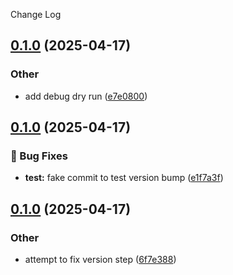 Change Log
<a name="0.1.0"></a>
## [0.1.0](https://www.github.com/emesinae/AetherSenseRedux/releases/tag/v0.1.0) (2025-04-17)

### Other

* add debug dry run ([e7e0800](https://www.github.com/emesinae/AetherSenseRedux/commit/e7e080029a40bd5e5f5ab87461eb8de956010260))

<a name="0.1.0"></a>
## [0.1.0](https://www.github.com/emesinae/AetherSenseRedux/releases/tag/v0.1.0) (2025-04-17)

### 🐛 Bug Fixes

* **test:** fake commit to test version bump ([e1f7a3f](https://www.github.com/emesinae/AetherSenseRedux/commit/e1f7a3f099cacdf298fef939d883f0b85ea494b8))

<a name="0.1.0"></a>
## [0.1.0](https://www.github.com/emesinae/AetherSenseRedux/releases/tag/v0.1.0) (2025-04-17)

### Other

* attempt to fix version step ([6f7e388](https://www.github.com/emesinae/AetherSenseRedux/commit/6f7e388b48739219ae96f2d818095c806e0fcf2f))

